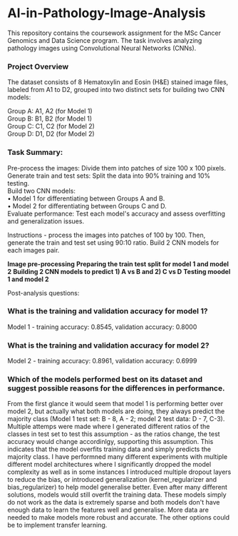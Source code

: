 # AI-in-Pathology-Image-Analysis

This repository contains the coursework assignment for the MSc Cancer Genomics and Data Science program. The task involves analyzing pathology images using Convolutional Neural Networks (CNNs).  

### Project Overview  

The dataset consists of 8 Hematoxylin and Eosin (H&E) stained image files, labeled from A1 to D2, grouped into two distinct sets for building two CNN models:  

Group A: A1, A2 (for Model 1)  
Group B: B1, B2 (for Model 1)  
Group C: C1, C2 (for Model 2)  
Group D: D1, D2 (for Model 2)  


### Task Summary:

Pre-process the images: Divide them into patches of size 100 x 100 pixels.  
Generate train and test sets: Split the data into 90% training and 10% testing.  
Build two CNN models:  
 • Model 1 for differentiating between Groups A and B.  
 • Model 2 for differentiating between Groups C and D.  
Evaluate performance: Test each model's accuracy and assess overfitting and generalization issues.  



Instructions - process the images into patches of 100 by 100. Then, generate the train and test set using 90:10 ratio. Build 2 CNN models for each images pair. 

**Image pre-processing**
**Preparing the train test split for model 1 and model 2**
**Building 2 CNN models to predict 1) A vs B and 2) C vs D**
**Testing moodel 1 and model 2**


Post-analysis questions:

### What is the training and validation accuracy for model 1?
Model 1 - training accuracy: 0.8545, validation accuracy: 0.8000

### What is the training and validation accuracy for model 2?
Model 2 - training accuracy: 0.8961, validation accuracy: 0.6999

### Which of the models performed best on its dataset and suggest possible reasons for the differences in performance.

From the first glance it would seem that model 1 is performing better over model 2, but actually what
both models are doing, they always predict the majority class (Model 1 test set: B - 8, A - 2; model 2 test
data: D - 7, C-3). Multiple attemps were made where I generated different ratios of the classes in test set
to test this assumption - as the ratios change, the test accuracy would change accordinlgy, supporting
this assumption. This indicates that the model overfits training data and simply predicts the majority
class. I have performned many different experiments with multiple different model architectures where I
significantly dropped the model complexity as well as in some instances I introduced multiple dropout
layers to reduce the bias, or introduced generalization (kernel_regularizer and bias_regularizer) to help
model generalise better. Even after many different solutions, models would still overfit the training data.
These models simply do not work as the data is extremely sparse and both models don't have enough
data to learn the features well and generalise. More data are needed to make models more robust and
accurate. The other options could be to implement transfer learning.

